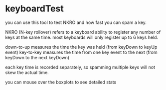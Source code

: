 

# keyboardTest

you can use this tool to test NKRO and how fast you can spam a key.

NKRO (N-key rollover) refers to a keyboard ability to register any number of keys at the same time.
most keyboards will only register up to 6 keys held.

down-to-up measures the time the key was held (from keyDown to keyUp event)
key-to-key measures the time from one key event to the next (from keyDown to the next keyDown)

each key time is recorded separately, so spamming multiple keys will not skew the actual time.

you can mouse over the boxplots to see detailed stats 